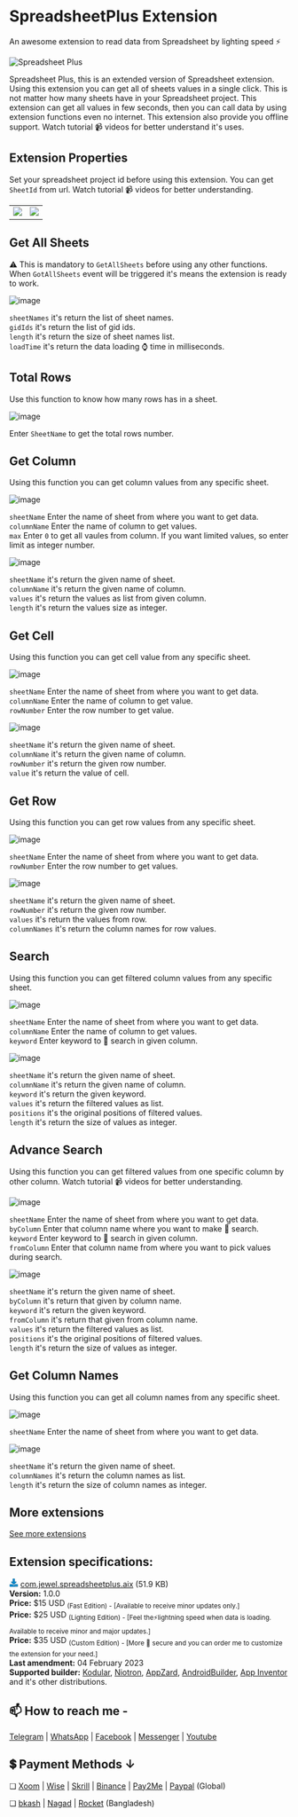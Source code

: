 # SpreadsheetPlus Extension
An awesome extension to read data from Spreadsheet by lighting speed ⚡

![Spreadsheet Plus](https://user-images.githubusercontent.com/75406851/216776569-d045850f-64f4-4aa2-9534-8ecebe614059.jpg)

Spreadsheet Plus, this is an extended version of Spreadsheet extension. Using this extension you can get all of sheets values in a single click. This is not matter how many sheets have in your Spreadsheet project. This extension can get all values in few seconds, then you can call data by using extension functions even no internet. This extension also provide you offline support. Watch tutorial 📹 videos for better understand it's uses.

## Extension Properties
Set your spreadsheet project id before using this extension. You can get `SheetId` from url. Watch tutorial 📹 videos for better understanding.

<table>
  <tr>
    <td><img src="https://user-images.githubusercontent.com/75406851/216776950-b80809d1-2513-4860-8bc7-9753fe42e23d.png"/></td>
    <td><img src="https://user-images.githubusercontent.com/75406851/216776967-7f04ec20-ae48-454c-945f-ce0ffb5e311c.png"/></td>
  </tr>
</table>

## Get All Sheets
⚠ This is mandatory to `GetAllSheets` before using any other functions. When `GotAllSheets` event will be triggered it's means the extension is ready to work.

![image](https://user-images.githubusercontent.com/75406851/216777432-3136b9ce-5393-4bfa-9df0-a61b1c82f343.png)

`sheetNames` it's return the list of sheet names.\
`gidIds` it's return the list of gid ids.\
`length` it's return the size of sheet names list.\
`loadTime` it's return the data loading ⌚ time in milliseconds.

## Total Rows
Use this function to know how many rows has in a sheet.

![image](https://user-images.githubusercontent.com/75406851/216777727-e7f19e6d-df52-4e59-9a4e-be0384b54a06.png)

Enter `SheetName` to get the total rows number.

## Get Column
Using this function you can get column values from any specific sheet.

![image](https://user-images.githubusercontent.com/75406851/216778177-f6533abd-0316-49af-9138-03860f4f4eab.png)

`sheetName` Enter the name of sheet from where you want to get data.\
`columnName`  Enter the name of column to get values.\
`max` Enter `0` to get all vaules from column. If you want limited values, so enter limit as integer number.

![image](https://user-images.githubusercontent.com/75406851/216778386-d357cb4c-f51b-486b-876e-dca3c08026e2.png)

`sheetName` it's return the given name of sheet.\
`columnName` it's return the given name of column.\
`values` it's return the values as list from given column.\
`length` it's return the values size as integer.

## Get Cell
Using this function you can get cell value from any specific sheet.

![image](https://user-images.githubusercontent.com/75406851/216778616-2944b435-1680-458d-993c-3eee9806e989.png)

`sheetName` Enter the name of sheet from where you want to get data.\
`columnName`  Enter the name of column to get value.\
`rowNumber` Enter the row number to get value.

![image](https://user-images.githubusercontent.com/75406851/216778686-29e46966-15ad-4169-a172-012917605c43.png)

`sheetName` it's return the given name of sheet.\
`columnName` it's return the given name of column.\
`rowNumber` it's return the given row number.\
`value` it's return the value of cell.

## Get Row
Using this function you can get row values from any specific sheet.

![image](https://user-images.githubusercontent.com/75406851/216778769-b8ea2d2d-8e4f-4216-9a61-f716f4e8c99e.png)

`sheetName` Enter the name of sheet from where you want to get data.\
`rowNumber` Enter the row number to get values.

![image](https://user-images.githubusercontent.com/75406851/216778824-ca84589a-2260-4376-842d-620f30ef77b4.png)

`sheetName` it's return the given name of sheet.\
`rowNumber` it's return the given row number.\
`values` it's return the values from row.\
`columnNames` it's return the column names for row values.

## Search
Using this function you can get filtered column values from any specific sheet.

![image](https://user-images.githubusercontent.com/75406851/216778947-b79939a7-e5ce-4680-aa09-0ff13331adce.png)

`sheetName` Enter the name of sheet from where you want to get data.\
`columnName`  Enter the name of column to get values.\
`keyword` Enter keyword to 🔎 search in given column.

![image](https://user-images.githubusercontent.com/75406851/216779059-1a11c20a-1fe1-4c05-ba73-194541d0ce1a.png)

`sheetName` it's return the given name of sheet.\
`columnName` it's return the given name of column.\
`keyword` it's return the given keyword.\
`values` it's return the filtered values as list.\
`positions` it's the original positions of filtered values.\
`length` it's return the size of values as integer.

## Advance Search
Using this function you can get filtered values from one specific column by other column. Watch tutorial 📹 videos for better understanding.

![image](https://user-images.githubusercontent.com/75406851/216779233-8932a635-cc27-4986-a839-01b76d0ddfd4.png)

`sheetName` Enter the name of sheet from where you want to get data.\
`byColumn` Enter that column name where you want to make 🔎 search.\
`keyword` Enter keyword to 🔎 search in given column.\
`fromColumn` Enter that column name from where you want to pick values during search.

![image](https://user-images.githubusercontent.com/75406851/216779431-e19269c2-91f8-42d9-bbe5-d01acfbc5d46.png)

`sheetName` it's return the given name of sheet.\
`byColumn` it's return that given by column name.\
`keyword` it's return the given keyword.\
`fromColumn` it's return that given from column name.\
`values` it's return the filtered values as list.\
`positions` it's the original positions of filtered values.\
`length` it's return the size of values as integer.

## Get Column Names
Using this function you can get all column names from any specific sheet.

![image](https://user-images.githubusercontent.com/75406851/216779573-fe850f4b-e08e-4227-986f-5cdf9e1654ee.png)

`sheetName` Enter the name of sheet from where you want to get data.

![image](https://user-images.githubusercontent.com/75406851/216779622-59e1d3c1-dbab-438f-b1ca-bdc3650b6805.png)

`sheetName` it's return the given name of sheet.\
`columnNames` it's return the column names as list.\
`length` it's return the size of column names as integer.

## More extensions

<a href="https://github.com/jewelshkjony?tab=repositories">See more extensions</a>

## Extension specifications:
<img src="https://github.com/jewelshkjony/SpreadSheets/raw/main/images/download.png"/> <a href="https://t.me/jewelshkjony">com.jewel.spreadsheetplus.aix</a> (51.9 KB) \
<b>Version:</b> 1.0.0\
<b>Price:</b> $15 USD <sub>(Fast Edition) - [Available to receive minor updates only.]</sub> \
<b>Price:</b> $25 USD <sub>(Lighting Edition) - [Feel the⚡lightning speed when data is loading. Available to receive minor and major updates.]</sub> \
<b>Price:</b> $35 USD <sub>(Custom Edition) - [More 🔐 secure and you can order me to customize the extension for your need.]</sub> \
<b>Last amendment:</b> 04 February 2023\
<b>Supported builder:</b> <a href="https://www.kodular.io/">Kodular</a>, <a href="https://niotron.com/">Niotron</a>, <a href="https://appzard.com/">AppZard</a>, <a href="https://androidbuilder.in/">AndroidBuilder</a>, <a href="http://ai2.appinventor.mit.edu/">App Inventor</a> and it's other distributions.

## 📫 How to reach me -

<a href="https://t.me/jewelshkjony">Telegram</a> | <a href="https://wa.me/8801775668913">WhatsApp</a> | <a href="https://fb.com/jewelshkjony">Facebook</a> | <a href="https://m.me/jewelshkjony">Messenger</a> | <a href="https://m.youtube.com/c/JewelShikderJony">Youtube</a>

## 💲 Payment Methods ↓

❏ <a href="https://www.xoom.com/bangladesh/send-money" target="_blank">Xoom</a> | <a href="https://wise.com/?sourceCurrency=USD&targetCurrency=BDT&sourceAmount=20" target="_blank">Wise</a> | <a href="https://www.skrill.com/en/">Skrill</a> | <a href="https://www.binance.me/en/activity/referral-entry/CPA?fromActivityPage=true&ref=CPA_0068YL77KV" target="_blank">Binance</a> | <a href="https://play.google.com/store/apps/details?id=com.jewelshkjony.pay2me">Pay2Me</a> | <a href="https://www.paypal.com/">Paypal</a>  (Global)

❏ <a href="https://bka.sh/next?c=signup&uuid=C1CC9JVT1" target="_blank">bkash</a> | <a href="https://play.google.com/store/apps/details?id=com.konasl.nagad">Nagad</a> | <a href="https://play.google.com/store/apps/details?id=com.dbbl.mbs.apps.main">Rocket</a> (Bangladesh)
